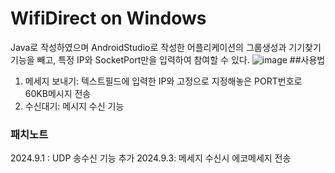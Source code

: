 # WifiDirect on Windows
Java로 작성하였으며 AndroidStudio로 작성한 어플리케이션의 그룹생성과 기기찾기 기능을 빼고, 특정 IP와 SocketPort만을 입력하여 참여할 수 있다.
![image](https://github.com/user-attachments/assets/d8a5ddba-9e35-4131-ac8d-701dcbc6f6d3)
##사용법
1. 메세지 보내기: 텍스트필드에 입력한 IP와 고정으로 지정해놓은 PORT번호로 60KB메시지 전송
2. 수신대기: 메시지 수신 기능
### 패치노트
2024.9.1 : UDP 송수신 기능 추가
2024.9.3: 메세지 수신시 에코메세지 전송
